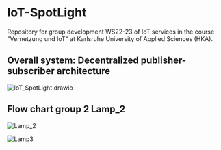 # IoT-SpotLight
Repository for group development WS22-23 of IoT services in the course "Vernetzung und IoT" at Karlsruhe University of Applied Sciences (HKA). 

## Overall system: Decentralized publisher-subscriber architecture
![IoT_SpotLight drawio](https://user-images.githubusercontent.com/118208964/207103472-0074576a-608e-4b71-9949-1257d9cf66d8.png)

## Flow chart group 2 Lamp_2
![Lamp_2](https://user-images.githubusercontent.com/118208511/207111874-1f17f8c7-acce-43b1-87f3-e7db21e399a6.png)


![Lamp3]("https://user-images.githubusercontent.com/118208717/207116278-b730672f-9af5-4e31-93ba-566bf69960c0.png")
